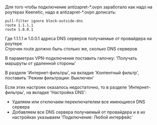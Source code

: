 Для того чтобы подключение antizapret-\*.ovpn заработало как надо на роутерах Keenetic, надо в antizapret-\*.ovpn дописать:

```
pull-filter ignore block-outside-dns
route 1.1.1.1
route 1.0.0.1
```

Где 1.1.1.1 и 1.0.0.1 адреса DNS серверов получаемые от провайдера на роутере\
Строчек route должно быть столько же, сколько DNS серверов

В параметрах VPN-подключения поставить галочку: 'Получать маршруты от удаленной стороны'

В разделе 'Интернет-фильтры', на вкладке 'Контентный фильтр', поставить 'Режим фильтрации: Выключен'

Если этих настроек оказалось недостаточно, то в разделе 'Интернет-фильтры', на вкладке 'Настройка DNS':
- Удаляем или отключаем переключателем все имеющиеся DNS сервера
- Добавляем все DNS сервера получаемый от провайдера и в их настройках указываем 'Подключение: Любой интерфейс'
